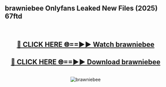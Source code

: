 <h2>brawniebee Onlyfans Leaked New Files (2025) 67ftd</h2>
<br>
<div align="center">
<h2><a href="https://mediafiles.top/brawniebee&ref=git" rel="nofollow">🔴 CLICK HERE 🌐==►► Watch brawniebee</a></h2>
<h2><a href="https://mediafiles.top/brawniebee&ref=git" rel="nofollow">🔴 CLICK HERE 🌐==►► Download brawniebee</a></h2>
<br>
<a href="https://mediafiles.top/brawniebee&ref=git" rel="nofollow" data-target="animated-image.originalLink"><img src="https://i.ibb.co.com/xMMVF88/686577567.gif" alt="brawniebee" style="max-width: 100%; display: inline-block;" data-target="animated-image.originalImage"></a>
</div>
<br>
<br>